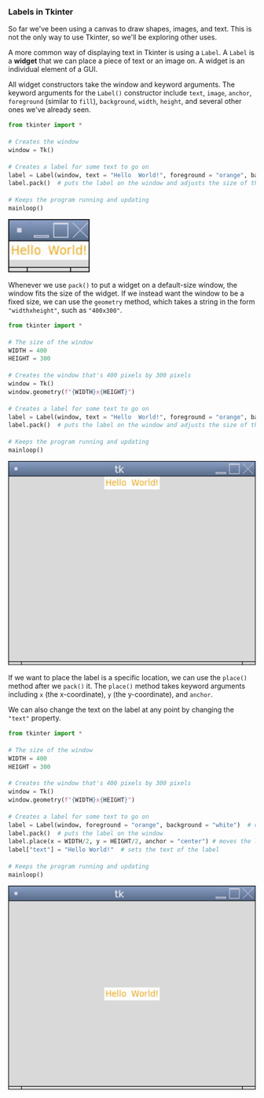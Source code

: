 ### Labels in Tkinter

So far we've been using a canvas to draw shapes, images, and text. This is not the only way to use Tkinter, so we'll be exploring other uses.

A more common way of displaying text in Tkinter is using a `Label`. A `Label` is a **widget** that we can place a piece of text or an image on. A widget is an individual element of a GUI.

All widget constructors take the window and keyword arguments. The keyword arguments for the `Label()` constructor include `text`, `image`, `anchor`, `foreground` (similar to `fill`), `background`, `width`, `height`, and several other ones we've already seen.

```python
from tkinter import *

# Creates the window
window = Tk()

# Creates a label for some text to go on
label = Label(window, text = "Hello  World!", foreground = "orange", background = "white")  # creates the label
label.pack()  # puts the label on the window and adjusts the size of the window accordingly

# Keeps the program running and updating
mainloop()
```

![](../Images/Tk_Label1.png)

Whenever we use `pack()` to put a widget on a default-size window, the window fits the size of the widget. If we instead want the window to be a fixed size, we can use the `geometry` method, which takes a string in the form `"widthxheight"`, such as `"400x300"`.

```python
from tkinter import *

# The size of the window
WIDTH = 400
HEIGHT = 300

# Creates the window that's 400 pixels by 300 pixels
window = Tk()
window.geometry(f"{WIDTH}x{HEIGHT}")

# Creates a label for some text to go on
label = Label(window, text = "Hello  World!", foreground = "orange", background = "white")  # creates the label
label.pack()  # puts the label on the window and adjusts the size of the window accordingly

# Keeps the program running and updating
mainloop()
```

![](../Images/Tk_Label2.png)

If we want to place the label is a specific location, we can use the `place()` method after we `pack()` it. The `place()` method takes keyword arguments including `x` (the x-coordinate), `y` (the y-coordinate), and `anchor`.

We can also change the text on the label at any point by changing the `"text"` property.
```python
from tkinter import *

# The size of the window
WIDTH = 400
HEIGHT = 300

# Creates the window that's 400 pixels by 300 pixels
window = Tk()
window.geometry(f"{WIDTH}x{HEIGHT}")

# Creates a label for some text to go on
label = Label(window, foreground = "orange", background = "white")  # creates the label
label.pack()  # puts the label on the window
label.place(x = WIDTH/2, y = HEIGHT/2, anchor = "center") # moves the label to the middle of the window
label["text"] = "Hello World!"  # sets the text of the label

# Keeps the program running and updating
mainloop()
```

![](../Images/Tk_Label3.png)
